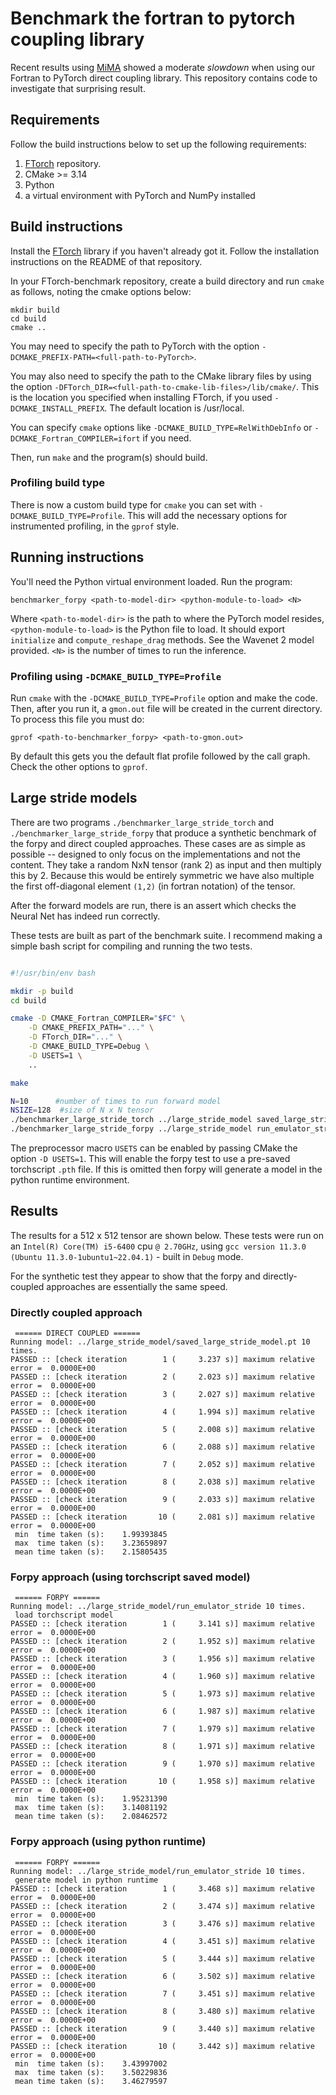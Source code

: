 # Benchmark the fortran to pytorch coupling library

Recent results using
[MiMA](https://github.com/DataWaveProject/MiMA-machine-learning) showed a
moderate _slowdown_ when using our Fortran to PyTorch direct coupling library.
This repository contains code to investigate that surprising result.

## Requirements
Follow the build instructions below to set up the following requirements:

1) [FTorch](https://github.com/Cambridge-ICCS/FTorch) repository.
2) CMake >= 3.14
3) Python
4) a virtual environment with PyTorch and NumPy installed

## Build instructions
Install the [FTorch](https://github.com/Cambridge-ICCS/FTorch) library if you haven't already got it. Follow the installation instructions on the README of that repository. 

In your FTorch-benchmark repository, create a build directory and run `cmake` as follows, noting the cmake options below:

```
mkdir build
cd build
cmake ..
```
You may need to specify the path to PyTorch with the option `-DCMAKE_PREFIX-PATH=<full-path-to-PyTorch>`. 

You may also need to specify the path to the CMake library files by using the option `-DFTorch_DIR=<full-path-to-cmake-lib-files>/lib/cmake/`. This is the location you specified when installing FTorch, if you used `-DCMAKE_INSTALL_PREFIX`. The default location is /usr/local. 

You can specify `cmake` options like `-DCMAKE_BUILD_TYPE=RelWithDebInfo`
or `-DCMAKE_Fortran_COMPILER=ifort` if you need.

Then, run `make` and the program(s) should build.

### Profiling build type
There is now a custom build type for `cmake` you can set with
`-DCMAKE_BUILD_TYPE=Profile`.  This will add the necessary options
for instrumented profiling, in the `gprof` style.

## Running instructions
You'll need the Python virtual environment loaded.  Run the program:
```
benchmarker_forpy <path-to-model-dir> <python-module-to-load> <N>
```
Where `<path-to-model-dir>` is the path to where the PyTorch model resides,
`<python-module-to-load>` is the Python file to load.  It should export
`initialize` and `compute_reshape_drag` methods.  See the Wavenet 2 model
provided.  `<N>` is the number of times to run the inference.

### Profiling using `-DCMAKE_BUILD_TYPE=Profile`
Run `cmake` with the `-DCMAKE_BUILD_TYPE=Profile` option and make the code.
Then, after you run it, a `gmon.out` file will be created in the current
directory.  To process this file you must do:
```
gprof <path-to-benchmarker_forpy> <path-to-gmon.out>
```
By default this gets you the default flat profile followed by the call
graph.  Check the other options to `gprof`.

## Large stride models

There are two programs `./benchmarker_large_stride_torch` and `./benchmarker_large_stride_forpy` that produce a synthetic
benchmark of the forpy and direct coupled approaches. These cases are as simple as possible -- designed to only focus on the
implementations and not the content. They take a random NxN tensor (rank 2) as input and then multiply this by 2. Because this
would be entirely symmetric we have also multiple the first off-diagonal element `(1,2)` (in fortran notation) of the tensor.

After the forward models are run, there is an assert which checks the Neural Net has indeed run correctly.

These tests are built as part of the benchmark suite. I recommend making a simple bash script for compiling and running the two
tests.

```bash

#!/usr/bin/env bash

mkdir -p build
cd build

cmake -D CMAKE_Fortran_COMPILER="$FC" \
    -D CMAKE_PREFIX_PATH="..." \
    -D FTorch_DIR="..." \
    -D CMAKE_BUILD_TYPE=Debug \
    -D USETS=1 \
    ..

make

N=10      #number of times to run forward model
NSIZE=128  #size of N x N tensor
./benchmarker_large_stride_torch ../large_stride_model saved_large_stride_model_cpu.pt $N $NSIZE
./benchmarker_large_stride_forpy ../large_stride_model run_emulator_stride             $N $NSIZE

```

The preprocessor macro `USETS` can be enabled by passing CMake the option `-D USETS=1`. This will enable the forpy test to use a
pre-saved torchscript `.pth` file. If this is omitted then forpy will generate a model in the python runtime environment.


## Results

The results for a 512 x 512 tensor are shown below. These tests were run on an `Intel(R) Core(TM) i5-6400` cpu `@ 2.70GHz`,
using `gcc version 11.3.0 (Ubuntu 11.3.0-1ubuntu1~22.04.1)` - built in `Debug` mode.

For the synthetic test they appear to show that the forpy and directly-coupled approaches are essentially the same speed.

### Directly coupled approach
```
 ====== DIRECT COUPLED ======
Running model: ../large_stride_model/saved_large_stride_model.pt 10 times.
PASSED :: [check iteration        1 (     3.237 s)] maximum relative error =  0.0000E+00
PASSED :: [check iteration        2 (     2.023 s)] maximum relative error =  0.0000E+00
PASSED :: [check iteration        3 (     2.027 s)] maximum relative error =  0.0000E+00
PASSED :: [check iteration        4 (     1.994 s)] maximum relative error =  0.0000E+00
PASSED :: [check iteration        5 (     2.008 s)] maximum relative error =  0.0000E+00
PASSED :: [check iteration        6 (     2.088 s)] maximum relative error =  0.0000E+00
PASSED :: [check iteration        7 (     2.052 s)] maximum relative error =  0.0000E+00
PASSED :: [check iteration        8 (     2.038 s)] maximum relative error =  0.0000E+00
PASSED :: [check iteration        9 (     2.033 s)] maximum relative error =  0.0000E+00
PASSED :: [check iteration       10 (     2.081 s)] maximum relative error =  0.0000E+00
 min  time taken (s):    1.99393845
 max  time taken (s):    3.23659897
 mean time taken (s):    2.15805435
```

### Forpy approach (using torchscript saved model)
```
 ====== FORPY ======
Running model: ../large_stride_model/run_emulator_stride 10 times.
 load torchscript model
PASSED :: [check iteration        1 (     3.141 s)] maximum relative error =  0.0000E+00
PASSED :: [check iteration        2 (     1.952 s)] maximum relative error =  0.0000E+00
PASSED :: [check iteration        3 (     1.956 s)] maximum relative error =  0.0000E+00
PASSED :: [check iteration        4 (     1.960 s)] maximum relative error =  0.0000E+00
PASSED :: [check iteration        5 (     1.973 s)] maximum relative error =  0.0000E+00
PASSED :: [check iteration        6 (     1.987 s)] maximum relative error =  0.0000E+00
PASSED :: [check iteration        7 (     1.979 s)] maximum relative error =  0.0000E+00
PASSED :: [check iteration        8 (     1.971 s)] maximum relative error =  0.0000E+00
PASSED :: [check iteration        9 (     1.970 s)] maximum relative error =  0.0000E+00
PASSED :: [check iteration       10 (     1.958 s)] maximum relative error =  0.0000E+00
 min  time taken (s):    1.95231390
 max  time taken (s):    3.14081192
 mean time taken (s):    2.08462572
```

### Forpy approach (using python runtime)
```
 ====== FORPY ======
Running model: ../large_stride_model/run_emulator_stride 10 times.
 generate model in python runtime
PASSED :: [check iteration        1 (     3.468 s)] maximum relative error =  0.0000E+00
PASSED :: [check iteration        2 (     3.474 s)] maximum relative error =  0.0000E+00
PASSED :: [check iteration        3 (     3.476 s)] maximum relative error =  0.0000E+00
PASSED :: [check iteration        4 (     3.451 s)] maximum relative error =  0.0000E+00
PASSED :: [check iteration        5 (     3.444 s)] maximum relative error =  0.0000E+00
PASSED :: [check iteration        6 (     3.502 s)] maximum relative error =  0.0000E+00
PASSED :: [check iteration        7 (     3.451 s)] maximum relative error =  0.0000E+00
PASSED :: [check iteration        8 (     3.480 s)] maximum relative error =  0.0000E+00
PASSED :: [check iteration        9 (     3.440 s)] maximum relative error =  0.0000E+00
PASSED :: [check iteration       10 (     3.442 s)] maximum relative error =  0.0000E+00
 min  time taken (s):    3.43997002
 max  time taken (s):    3.50229836
 mean time taken (s):    3.46279597
```
